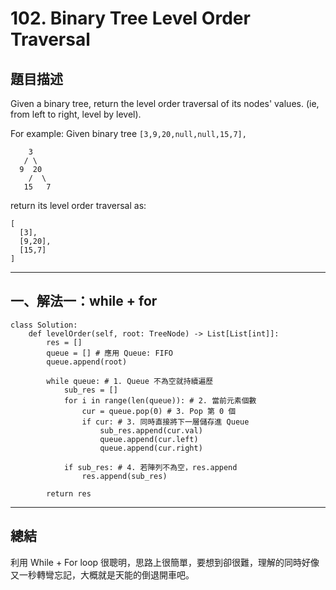 # 102. Binary Tree Level Order Traversal


## 題目描述

Given a binary tree, return the level order traversal of its nodes' values. (ie, from left to right, level by level).

For example:
Given binary tree `[3,9,20,null,null,15,7],`



```
    3
   / \
  9  20
    /  \
   15   7
```

return its level order traversal as:

```
[
  [3],
  [9,20],
  [15,7]
]
```

---

## 一、解法一：while + for

```
class Solution:
    def levelOrder(self, root: TreeNode) -> List[List[int]]:
        res = []
        queue = [] # 應用 Queue: FIFO
        queue.append(root)
        
        while queue: # 1. Queue 不為空就持續遍歷
            sub_res = []
            for i in range(len(queue)): # 2. 當前元素個數
                cur = queue.pop(0) # 3. Pop 第 0 個
                if cur: # 3. 同時直接將下一層儲存進 Queue
                    sub_res.append(cur.val)
                    queue.append(cur.left)
                    queue.append(cur.right)
            
            if sub_res: # 4. 若陣列不為空，res.append
                res.append(sub_res)
                
        return res
```

---

## 總結

利用 While + For loop 很聰明，思路上很簡單，要想到卻很難，理解的同時好像又一秒轉彎忘記，大概就是天能的倒退開車吧。

